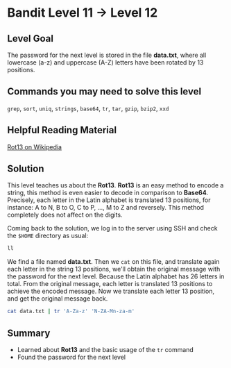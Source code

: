 # Bandit Level 11 → Level 12
## Level Goal
The password for the next level is stored in the file **data.txt**, where all lowercase (a-z) and uppercase (A-Z) letters have been rotated by 13 positions.

## Commands you may need to solve this level
`grep`, `sort`, `uniq`, `strings`, `base64`, `tr`, `tar`, `gzip`, `bzip2`, `xxd`

## Helpful Reading Material
[Rot13 on Wikipedia](https://en.wikipedia.org/wiki/ROT13)

## Solution
This level teaches us about the **Rot13**.
**Rot13** is an easy method to encode a string, this method is even easier to decode in comparison to **Base64**.
Precisely, each letter in the Latin alphabet is translated 13 positions, for instance: A to N, B to O, C to P, ..., M to Z and reversely.
This method completely does not affect on the digits.

Coming back to the solution, we log in to the server using SSH and check the `$HOME` directory as usual:
```bash
ll
```
We find a file named **data.txt**.
Then we `cat` on this file, and translate again each letter in the string 13 positions, we'll obtain the original message with the password for the next level.
Because the Latin alphabet has 26 letters in total.
From the original message, each letter is translated 13 positions to achieve the encoded message.
Now we translate each letter 13 position, and get the original message back.
```bash
cat data.txt | tr 'A-Za-z' 'N-ZA-Mn-za-m'
```

## Summary
- Learned about **Rot13** and the basic usage of the `tr` command
- Found the password for the next level
